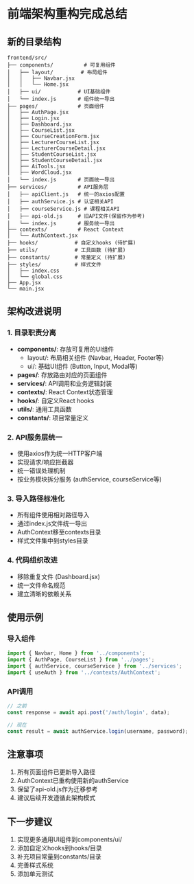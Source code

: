 # 前端架构重构完成总结

## 新的目录结构
```
frontend/src/
├── components/          # 可复用组件
│   ├── layout/         # 布局组件
│   │   ├── Navbar.jsx
│   │   └── Home.jsx
│   ├── ui/            # UI基础组件
│   └── index.js       # 组件统一导出
├── pages/             # 页面组件
│   ├── AuthPage.jsx
│   ├── Login.jsx
│   ├── Dashboard.jsx
│   ├── CourseList.jsx
│   ├── CourseCreationForm.jsx
│   ├── LecturerCourseList.jsx
│   ├── LecturerCourseDetail.jsx
│   ├── StudentCourseList.jsx
│   ├── StudentCourseDetail.jsx
│   ├── AiTools.jsx
│   ├── WordCloud.jsx
│   └── index.js       # 页面统一导出
├── services/          # API服务层
│   ├── apiClient.js   # 统一的axios配置
│   ├── authService.js # 认证相关API
│   ├── courseService.js # 课程相关API
│   ├── api-old.js     # 旧API文件(保留作为参考)
│   └── index.js       # 服务统一导出
├── contexts/          # React Context
│   └── AuthContext.jsx
├── hooks/            # 自定义hooks (待扩展)
├── utils/            # 工具函数 (待扩展)
├── constants/        # 常量定义 (待扩展)
├── styles/           # 样式文件
│   ├── index.css
│   └── global.css
├── App.jsx
└── main.jsx
```

## 架构改进说明

### 1. 目录职责分离
- **components/**: 存放可复用的UI组件
  - layout/: 布局相关组件 (Navbar, Header, Footer等)
  - ui/: 基础UI组件 (Button, Input, Modal等)
- **pages/**: 存放路由对应的页面组件
- **services/**: API调用和业务逻辑封装
- **contexts/**: React Context状态管理
- **hooks/**: 自定义React hooks
- **utils/**: 通用工具函数
- **constants/**: 项目常量定义

### 2. API服务层统一
- 使用axios作为统一HTTP客户端
- 实现请求/响应拦截器
- 统一错误处理机制
- 按业务模块拆分服务 (authService, courseService等)

### 3. 导入路径标准化
- 所有组件使用相对路径导入
- 通过index.js文件统一导出
- AuthContext移至contexts目录
- 样式文件集中到styles目录

### 4. 代码组织改进
- 移除重复文件 (Dashboard.jsx)
- 统一文件命名规范
- 建立清晰的依赖关系

## 使用示例

### 导入组件
```javascript
import { Navbar, Home } from '../components';
import { AuthPage, CourseList } from '../pages';
import { authService, courseService } from '../services';
import { useAuth } from '../contexts/AuthContext';
```

### API调用
```javascript
// 之前
const response = await api.post('/auth/login', data);

// 现在
const result = await authService.login(username, password);
```

## 注意事项
1. 所有页面组件已更新导入路径
2. AuthContext已重构使用新的authService
3. 保留了api-old.js作为迁移参考
4. 建议后续开发遵循此架构模式

## 下一步建议
1. 实现更多通用UI组件到components/ui/
2. 添加自定义hooks到hooks/目录
3. 补充项目常量到constants/目录
4. 完善样式系统
5. 添加单元测试